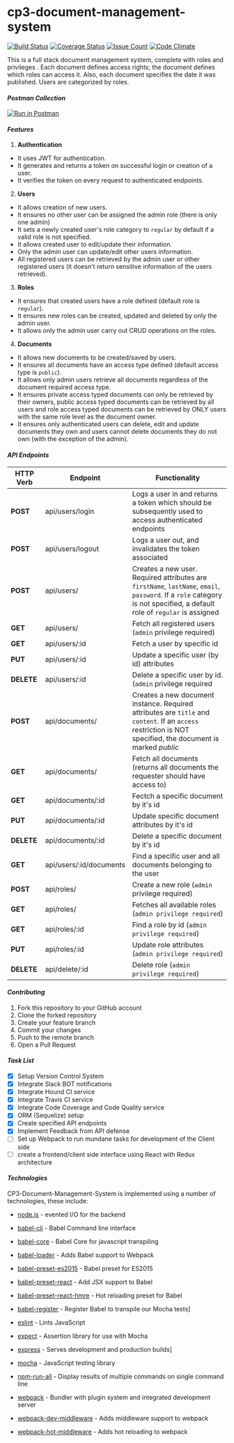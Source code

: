 # cp3-document-management-system
[![Build Status](https://travis-ci.org/andela-aolaniran/cp3-document-management-system.svg?branch=feature/138543863/implement-api-endpoints)](https://travis-ci.org/andela-aolaniran/cp3-document-management-system)  [![Coverage Status](https://coveralls.io/repos/github/andela-aolaniran/cp3-document-management-system/badge.svg?branch=bug%2F140875763%2Fapi-defense-feedback-implementation)](https://coveralls.io/github/andela-aolaniran/cp3-document-management-system?branch=bug%2F140875763%2Fapi-defense-feedback-implementation)  [![Issue Count](https://codeclimate.com/github/andela-aolaniran/cp3-document-management-system/badges/issue_count.svg)](https://codeclimate.com/github/andela-aolaniran/cp3-document-management-system) [![Code Climate](https://codeclimate.com/github/andela-aolaniran/cp3-document-management-system/badges/gpa.svg)](https://codeclimate.com/github/andela-aolaniran/cp3-document-management-system)

This is a full stack document management system, complete with roles and privileges . Each document defines access rights; the document defines which roles can access it. Also, each document specifies the date it was published.
Users are categorized by roles.

#### *Postman Collection*
[![Run in Postman](https://run.pstmn.io/button.svg)](https://app.getpostman.com/run-collection/79158ea63ffdea6731dd)

#### *Features*

1. **Authentication**
  - It uses JWT for authentication.  
  - It generates and returns a token on successful login or creation of a user.  
  - It verifies the token on every request to authenticated endpoints.

2. **Users**
  - It allows creation of new users. 
  - It ensures no other user can be assigned the admin role (there is only one admin)
  - It sets a newly created user's role category to `regular` by default if a valid role is not specified.   
  - It allows created user to edit/update their information.
  - Only the admin user can update/edit other users information.
  - All registered users can be retrieved by the admin user or other registered users (it doesn't return sensitive information of the users retrieved).

3. **Roles**
  - It ensures that created users have a role defined (default role is `regular`).  
  - It ensures new roles can be created, updated and deleted by only the admin user.   
  - It allows only the admin user carry out CRUD operations on the roles.

4. **Documents**
  - It allows new documents to be created/saved by users.  
  - It ensures all documents have an access type defined (default access type is `public`).  
  - It allows only admin users retrieve all documents regardless of the document required access type.  
  - It ensures private access typed documents can only be retrieved by their owners, public access typed documents can be retrieved by all users and role access typed documents can be retrieved by ONLY users with the same role level as the document owner.     
  - It ensures only authenticated users can delete, edit and update documents they own and users cannot delete documents they do not own (with the exception of the admin). 

#### *API Endpoints*
| **HTTP Verb** | **Endpoint** | **Functionality**|
|------|-------|-----------------|
| **POST** | api/users/login | Logs a user in and returns a token which should be subsequently used to access authenticated endpoints |
| **POST** | api/users/logout | Logs a user out, and invalidates the token associated |
| **POST** | api/users/ | Creates a new user. Required attributes are `firstName`, `lastName`, `email`, `password`. If a `role` category is not specified, a default role of `regular` is assigned |
| **GET** | api/users/ | Fetch all registered users (`admin` privilege required) |
| **GET** | api/users/:id | Fetch a user by specific id |
| **PUT** | api/users/:id | Update a specific user (by id) attributes|
| **DELETE** | api/users/:id | Delete a specific user by id. (`admin` privilege required |
| **POST** | api/documents/ | Creates a new document instance. Required attributes are `title` and `content`. If an `access` restriction is NOT specified, the document is marked  _public_ |
| **GET** | api/documents/ | Fetch all documents (returns all documents the requester should have access to) |
| **GET** | api/documents/:id | Fectch a specific document by it's id |
| **PUT** | api/documents/:id | Update specific document attributes by it's id |
| **DELETE** | api/documents/:id | Delete a specific document by it's id |
| **GET** | api/users/:id/documents | Find a specific user and all documents belonging to the user|
| **POST** | api/roles/ | Create a new role (`admin` privilege required) |
| **GET** | api/roles/ | Fetches all available roles (`admin privilege required`) |
| **GET** | api/roles/:id | Find a role by id (`admin privilege required`) |
| **PUT** | api/roles/:id | Update role attributes (`admin privilege required`) |
| **DELETE** | api/delete/:id | Delete role (`admin privilege required`) |

#### *Contributing*
1. Fork this repository to your GitHub account
2. Clone the forked repository
3. Create your feature branch
4. Commit your changes
5. Push to the remote branch
6. Open a Pull Request

#### *Task List*
- [x] Setup Version Control System
- [x] Integrate Slack BOT notifications
- [x] Integrate Hound CI service
- [x] Integrate Travis CI service
- [x] Integrate Code Coverage and Code Quality service
- [x] ORM (Sequelize) setup
- [x] Create specified API endpoints
- [x] Implement Feedback from API defense
- [ ] Set up Webpack to run mundane tasks for development of the Client side
- [ ] create a frontend/client side interface using React with Redux architecture

#### *Technologies*
CP3-Document-Management-System is implemented using a number of technologies, these include:
* [node.js] - evented I/O for the backend
* [babel-cli] - Babel Command line interface 
* [babel-core] - Babel Core for javascript transpiling
* [babel-loader] - Adds Babel support to Webpack
* [babel-preset-es2015] - Babel preset for ES2015
* [babel-preset-react] - Add JSX support to Babel
* [babel-preset-react-hmre] - Hot reloading preset for Babel
* [babel-register] - Register Babel to transpile our Mocha tests]
* [eslint] - Lints JavaScript
* [expect] - Assertion library for use with Mocha
* [express] - Serves development and production builds]
* [mocha] - JavaScript testing library
* [npm-run-all] - Display results of multiple commands on single command line
* [webpack] - Bundler with plugin system and integrated development server
* [webpack-dev-middleware] - Adds middleware support to webpack
* [webpack-hot-middleware] - Adds hot reloading to webpack


   [mocha]: <https://mochajs.org>
   [node.js]: <http://nodejs.org>
   [Gulp]: <http://gulpjs.com>
   [babel-cli]: <https://babeljs.io/>
   [babel-core]: <https://babeljs.io/>
   [babel-loader]: <https://babeljs.io/>
   [babel-preset-es2015]: <https://babeljs.io/>
   [babel-preset-react]: <https://babeljs.io/>
   [babel-preset-react-hmre]: <https://babeljs.io/>
   [babel-register]: <https://babeljs.io/>
   [eslint]: <http://eslint.org/>
   [expect]: <http://chaijs.com/api/bdd/>
   [express]: <http://expressjs.com/>
   [mocha]: <https://mochajs.org/>
   [npm-run-all]: <https://www.npmjs.com/package/npm-run-all>
   [webpack]: <https://webpack.github.io/>
   [webpack-dev-middleware]: <https://webpack.github.io/>
   [webpack-hot-middleware]: <https://webpack.github.io/>

